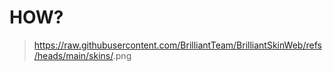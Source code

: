 # HOW?
> https://raw.githubusercontent.com/BrilliantTeam/BrilliantSkinWeb/refs/heads/main/skins/<playerUUID>.png
